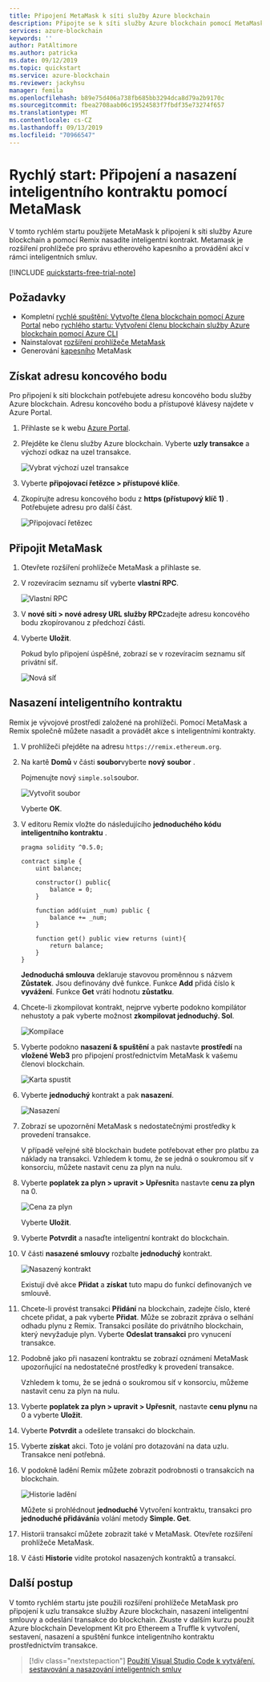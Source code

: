 ```yaml
---
title: Připojení MetaMask k síti služby Azure blockchain
description: Připojte se k síti služby Azure blockchain pomocí MetaMask a nasaďte inteligentní kontrakt.
services: azure-blockchain
keywords: ''
author: PatAltimore
ms.author: patricka
ms.date: 09/12/2019
ms.topic: quickstart
ms.service: azure-blockchain
ms.reviewer: jackyhsu
manager: femila
ms.openlocfilehash: b89e75d406a738fb685bb3294dca8d79a2b9170c
ms.sourcegitcommit: fbea2708aab06c19524583f7fbdf35e73274f657
ms.translationtype: MT
ms.contentlocale: cs-CZ
ms.lasthandoff: 09/13/2019
ms.locfileid: "70966547"
---
```

# <a name="quickstart-use-metamask-to-connect-and-deploy-a-smart-contract"></a>Rychlý start: Připojení a nasazení inteligentního kontraktu pomocí MetaMask

V tomto rychlém startu použijete MetaMask k připojení k síti služby Azure blockchain a pomocí Remix nasadíte inteligentní kontrakt. Metamask je rozšíření prohlížeče pro správu etherového kapesního a provádění akcí v rámci inteligentních smluv.

[!INCLUDE [quickstarts-free-trial-note](../../../includes/quickstarts-free-trial-note.md)]

## <a name="prerequisites"></a>Požadavky

* Kompletní [rychlé spuštění: Vytvořte člena blockchain pomocí Azure Portal](create-member.md) nebo [rychlého startu: Vytvoření členu blockchain služby Azure blockchain pomocí Azure CLI](create-member-cli.md)
* Nainstalovat [rozšíření prohlížeče MetaMask](https://metamask.io)
* Generování [kapesního](https://metamask.zendesk.com/hc/en-us/articles/360015488971-New-to-MetaMask-Learn-How-to-Setup-MetaMask-the-First-Time) MetaMask

## <a name="get-endpoint-address"></a>Získat adresu koncového bodu

Pro připojení k síti blockchain potřebujete adresu koncového bodu služby Azure blockchain. Adresu koncového bodu a přístupové klávesy najdete v Azure Portal.

1. Přihlaste se k webu [Azure Portal](https://portal.azure.com).
1. Přejděte ke členu služby Azure blockchain. Vyberte **uzly transakce** a výchozí odkaz na uzel transakce.

    ![Vybrat výchozí uzel transakce](./media/connect-metamask/transaction-nodes.png)

1. Vyberte **připojovací řetězce > přístupové klíče**.
1. Zkopírujte adresu koncového bodu z **https (přístupový klíč 1)** . Potřebujete adresu pro další část.

    ![Připojovací řetězec](./media/connect-metamask/connection-string.png)

## <a name="connect-metamask"></a>Připojit MetaMask

1. Otevřete rozšíření prohlížeče MetaMask a přihlaste se.
1. V rozevíracím seznamu síť vyberte **vlastní RPC**.

    ![Vlastní RPC](./media/connect-metamask/custom-rpc.png)

1. V **nové síti > nové adresy URL služby RPC**zadejte adresu koncového bodu zkopírovanou z předchozí části.
1. Vyberte **Uložit**.

    Pokud bylo připojení úspěšné, zobrazí se v rozevíracím seznamu síť privátní síť.

    ![Nová síť](./media/connect-metamask/new-network.png)

## <a name="deploy-smart-contract"></a>Nasazení inteligentního kontraktu

Remix je vývojové prostředí založené na prohlížeči. Pomocí MetaMask a Remix společně můžete nasadit a provádět akce s inteligentními kontrakty.

1. V prohlížeči přejděte na adresu `https://remix.ethereum.org`.
1. Na kartě **Domů** v části **soubor**vyberte **nový soubor** .

    Pojmenujte nový `simple.sol`soubor.

    ![Vytvořit soubor](./media/connect-metamask/create-file.png)

    Vyberte **OK**.
1. V editoru Remix vložte do následujícího **jednoduchého kódu inteligentního kontraktu** .

    ```solidity
    pragma solidity ^0.5.0;
             
    contract simple {
        uint balance;
                 
        constructor() public{
            balance = 0;
        }
                 
        function add(uint _num) public {
            balance += _num;
        }
                 
        function get() public view returns (uint){
            return balance;
        }
    }
    ```

    **Jednoduchá smlouva** deklaruje stavovou proměnnou s názvem **Zůstatek**. Jsou definovány dvě funkce. Funkce **Add** přidá číslo k **vyvážení**. Funkce **Get** vrátí hodnotu **zůstatku**.
1. Chcete-li zkompilovat kontrakt, nejprve vyberte podokno kompilátor nehustoty a pak vyberte možnost **zkompilovat jednoduchý. Sol**. 

    ![Kompilace](./media/connect-metamask/compile.png)

1. Vyberte podokno **nasazení & spuštění** a pak nastavte **prostředí** na **vložené Web3** pro připojení prostřednictvím MetaMask k vašemu členovi blockchain.

    ![Karta spustit](./media/connect-metamask/injected-web3.png)

1. Vyberte **jednoduchý** kontrakt a pak **nasazení**.

    ![Nasazení](./media/connect-metamask/deploy.png)


1. Zobrazí se upozornění MetaMask s nedostatečnými prostředky k provedení transakce.

    V případě veřejné sítě blockchain budete potřebovat ether pro platbu za náklady na transakci. Vzhledem k tomu, že se jedná o soukromou síť v konsorciu, můžete nastavit cenu za plyn na nulu.

1.  Vyberte **poplatek za plyn > upravit > Upřesnit**a nastavte **cenu za plyn** na 0.

    ![Cena za plyn](./media/connect-metamask/gas-price.png)

    Vyberte **Uložit**.

1. Vyberte **Potvrdit** a nasaďte inteligentní kontrakt do blockchain.
1. V části **nasazené smlouvy** rozbalte **jednoduchý** kontrakt.

    ![Nasazený kontrakt](./media/connect-metamask/deployed-contract.png)

    Existují dvě akce **Přidat** a **získat** tuto mapu do funkcí definovaných ve smlouvě.

1. Chcete-li provést transakci **Přidání** na blockchain, zadejte číslo, které chcete přidat, a pak vyberte **Přidat**. Může se zobrazit zpráva o selhání odhadu plynu z Remix. Transakci posíláte do privátního blockchain, který nevyžaduje plyn. Vyberte **Odeslat transakci** pro vynucení transakce.
1. Podobně jako při nasazení kontraktu se zobrazí oznámení MetaMask upozorňující na nedostatečné prostředky k provedení transakce.

    Vzhledem k tomu, že se jedná o soukromou síť v konsorciu, můžeme nastavit cenu za plyn na nulu.

1.  Vyberte **poplatek za plyn > upravit > Upřesnit**, nastavte **cenu plynu** na 0 a vyberte **Uložit**.
1. Vyberte **Potvrdit** a odešlete transakci do blockchain.
1. Vyberte **získat** akci. Toto je volání pro dotazování na data uzlu. Transakce není potřebná.
1. V podokně ladění Remix můžete zobrazit podrobnosti o transakcích na blockchain.

    ![Historie ladění](./media/connect-metamask/debug.png)

    Můžete si prohlédnout **jednoduché** Vytvoření kontraktu, transakci pro **jednoduché přidávání**a volání metody **Simple. Get**.

1. Historii transakcí můžete zobrazit také v MetaMask. Otevřete rozšíření prohlížeče MetaMask.
1. V části **Historie** vidíte protokol nasazených kontraktů a transakcí.

## <a name="next-steps"></a>Další postup

V tomto rychlém startu jste použili rozšíření prohlížeče MetaMask pro připojení k uzlu transakce služby Azure blockchain, nasazení inteligentní smlouvy a odeslání transakce do blockchain. Zkuste v dalším kurzu použít Azure blockchain Development Kit pro Ethereem a Truffle k vytvoření, sestavení, nasazení a spuštění funkce inteligentního kontraktu prostřednictvím transakce.

> [!div class="nextstepaction"]
> [Použití Visual Studio Code k vytváření, sestavování a nasazování inteligentních smluv](send-transaction.md)